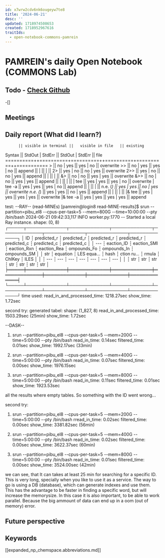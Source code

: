 ```yaml
---
id: x7wrw2cdv6nk6ougeyw7te8
title: '2024-06-21'
desc: ''
updated: 1718974508653
created: 1718952967616
traitIds:
  - open-notebook-commons-pamrein
---
```


# PAMREIN's daily Open Notebook (COMMONS Lab)

## Todo - [Check Github](https://github.com/orgs/commons-research/projects/2/views/1)
-[]


## Meetings



## Daily report (What did I learn?)
          || visible in terminal ||   visible in file   || existing
  Syntax  ||  StdOut  |  StdErr  ||  StdOut  |  StdErr  ||   file   
==========++==========+==========++==========+==========++===========
    >     ||    no    |   yes    ||   yes    |    no    || overwrite
    >>    ||    no    |   yes    ||   yes    |    no    ||  append
          ||          |          ||          |          ||
   2>     ||   yes    |    no    ||    no    |   yes    || overwrite
   2>>    ||   yes    |    no    ||    no    |   yes    ||  append
          ||          |          ||          |          ||
   &>     ||    no    |    no    ||   yes    |   yes    || overwrite
   &>>    ||    no    |    no    ||   yes    |   yes    ||  append
          ||          |          ||          |          ||
 | tee    ||   yes    |   yes    ||   yes    |    no    || overwrite
 | tee -a ||   yes    |   yes    ||   yes    |    no    ||  append
          ||          |          ||          |          ||
 n.e. (*) ||   yes    |   yes    ||    no    |   yes    || overwrite
 n.e. (*) ||   yes    |   yes    ||    no    |   yes    ||  append
          ||          |          ||          |          ||
|& tee    ||   yes    |   yes    ||   yes    |   yes    || overwrite
|& tee -a ||   yes    |   yes    ||   yes    |   yes    ||  append



test:
--RAY--
(read-MINEs) [pamrein@login8 read-MINE-results]$ srun --partition=pibu_el8 --cpus-per-task=5 --mem=800G --time=10:00:00 --pty /bin/bash
2024-06-21 09:42:33,117	INFO worker.py:1770 -- Started a local Ray instance.
shape: (0, 8)
┌─────┬─────────────┬─────────────┬─────────────┬─────────────┬─────────────┬─────────────┬─────────────┐
│ ID  ┆ predicted_r ┆ predicted_r ┆ predicted_r ┆ predicted_r ┆ predicted_c ┆ predicted_c ┆ predicted_c │
│ --- ┆ eaction_ID  ┆ eaction_SMI ┆ eaction_Rxn ┆ eaction_Rea ┆ ompounds_Fo ┆ ompounds_In ┆ ompounds_SM │
│ str ┆ equation    ┆ LES equa…   ┆ hash        ┆ ction ru…   ┆ rmula       ┆ ChIKey      ┆ ILES        │
│     ┆ ---         ┆ ---         ┆ ---         ┆ ---         ┆ ---         ┆ ---         ┆ ---         │
│     ┆ str         ┆ str         ┆ str         ┆ str         ┆ str         ┆ str         ┆ str         │
╞═════╪═════════════╪═════════════╪═════════════╪═════════════╪═════════════╪═════════════╪═════════════╡
└─────┴─────────────┴─────────────┴─────────────┴─────────────┴─────────────┴─────────────┴─────────────┘
time used: 
read_in_and_processed_time: 1218.27sec 	show_time: 1.72sec

second try:
generated tabel: shape: (1_827, 8)
read_in_and_processed_time: 1503.29sec (25min) 	show_time: 1.72sec


--DASK--
1. srun --partition=pibu_el8 --cpus-per-task=5 --mem=200G --time=5:00:00 --pty /bin/bash
read_in_time: 0.14sec   filtered_time: 0.01sec  show_time: 1992.17sec (33min)

2. srun --partition=pibu_el8 --cpus-per-task=5 --mem=400G --time=5:00:00 --pty /bin/bash
read_in_time: 0.07sec   filtered_time: 0.00sec  show_time: 1976.15sec

3. srun --partition=pibu_el8 --cpus-per-task=5 --mem=800G --time=5:00:00 --pty /bin/bash
read_in_time: 0.11sec   filtered_time: 0.01sec  show_time: 1923.53sec

all the results where empty tables. So something with the ID went wrong...


second try:
1. srun --partition=pibu_el8 --cpus-per-task=5 --mem=200G --time=5:00:00 --pty /bin/bash
rread_in_time: 0.02sec   filtered_time: 0.00sec  show_time: 3381.82sec (56min)

2. srun --partition=pibu_el8 --cpus-per-task=5 --mem=400G --time=5:00:00 --pty /bin/bash
read_in_time: 0.02sec   filtered_time: 0.00sec  show_time: 3622.37sec (60min)

3. srun --partition=pibu_el8 --cpus-per-task=5 --mem=800G --time=5:00:00 --pty /bin/bash
read_in_time: 0.01sec   filtered_time: 0.00sec  show_time: 3524.00sec (42min)



we can see, that It can takes at least 25 min for searching for a specific ID. This is very long, specially when you like to use it as a service. The way to go is using a DB (database), which can generate indexes and use them. This has the advantage to be faster in finding a specific word, but will increase the memorysize. In this case it is also important, to be able to work parallel. Because the big ammount of data can end up in a oom (out of memory) error.


## Future perspective



## Keywords
[[expanded_np_chemspace.abbreviations.md]]
